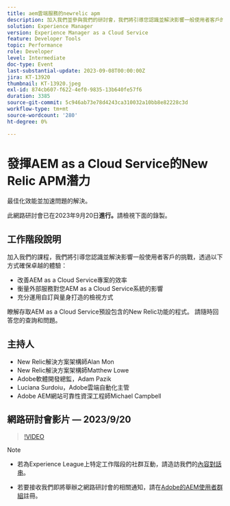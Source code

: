 ```yaml
---
title: aem雲端服務的newrelic apm
description: 加入我們並參與我們的研討會，我們將引導您認識並解決影響一般使用者客戶的挑戰，透過提高您的AEM as a Cloud Service專案效率、衡量外部服務對您的AEM as a Cloud Service系統的影響，以及充分利用自訂和量身打造的檢視，確保提供卓越的體驗。 瞭解存取AEM as a Cloud Service預設包含的New Relic功能的程式。 請隨時回答您的查詢和問題。
solution: Experience Manager
version: Experience Manager as a Cloud Service
feature: Developer Tools
topic: Performance
role: Developer
level: Intermediate
doc-type: Event
last-substantial-update: 2023-09-08T00:00:00Z
jira: KT-13920
thumbnail: KT-13920.jpeg
exl-id: 874cb607-f622-4ef0-9835-13b640fe57f6
duration: 3385
source-git-commit: 5c946ab73e78d4243ca310032a10bb8e82228c3d
workflow-type: tm+mt
source-wordcount: '280'
ht-degree: 0%

---
```


# 發揮AEM as a Cloud Service的New Relic APM潛力

最佳化效能並加速問題的解決。

此網路研討會已在2023年9月20日&#x200B;**進行。**&#x200B;請檢視下面的錄製。

## 工作階段說明

加入我們的課程，我們將引導您認識並解決影響一般使用者客戶的挑戰，透過以下方式確保卓越的體驗：

* 改善AEM as a Cloud Service專案的效率
* 衡量外部服務對您AEM as a Cloud Service系統的影響
* 充分運用自訂與量身打造的檢視方式

瞭解存取AEM as a Cloud Service預設包含的New Relic功能的程式。 請隨時回答您的查詢和問題。

## 主持人

* New Relic解決方案架構師Alan Mon
* New Relic解決方案架構師Matthew Lowe
* Adobe軟體開發總監，Adam Pazik
* Luciana Surdoiu，Adobe雲端自動化主管
* Adobe AEM網站可靠性資深工程師Michael Campbell

## 網路研討會影片 — 2023/9/20

>[!VIDEO](https://video.tv.adobe.com/v/3424439/)

>[!NOTE]
>
>* 若為Experience League上特定工作階段的社群互動，請造訪我們的[內容對話串](https://adobe.ly/3sV67N5)。
>
>* 若要接收我們即將舉辦之網路研討會的相關通知，請在[Adobe的AEM使用者群組](https://aem-augs.adobe.com/)註冊。
